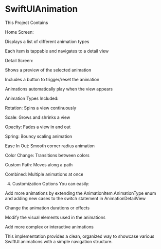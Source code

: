 # SwiftUIAnimation

This Project Contains

Home Screen:

Displays a list of different animation types

Each item is tappable and navigates to a detail view

Detail Screen:

Shows a preview of the selected animation

Includes a button to trigger/reset the animation

Animations automatically play when the view appears

Animation Types Included:

Rotation: Spins a view continuously

Scale: Grows and shrinks a view

Opacity: Fades a view in and out

Spring: Bouncy scaling animation

Ease In Out: Smooth corner radius animation

Color Change: Transitions between colors

Custom Path: Moves along a path

Combined: Multiple animations at once

4. Customization Options
You can easily:

Add more animations by extending the AnimationItem.AnimationType enum and adding new cases to the switch statement in AnimationDetailView

Change the animation durations or effects

Modify the visual elements used in the animations

Add more complex or interactive animations

This implementation provides a clean, organized way to showcase various SwiftUI animations with a simple navigation structure.
